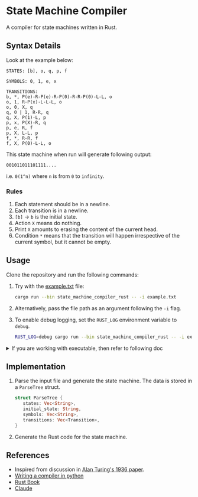 # State Machine Compiler

A compiler for state machines written in Rust.

## Syntax Details

Look at the example below:

```
STATES: [b], o, q, p, f

SYMBOLS: 0, 1, e, x

TRANSITIONS:
b, *, P(e)-R-P(e)-R-P(0)-R-R-P(0)-L-L, o
o, 1, R-P(x)-L-L-L, o
o, 0, X, q
q, 0 | 1, R-R, q
q, X, P(1)-L, p
p, x, P(X)-R, q
p, e, R, f
p, X, L-L, p
f, *, R-R, f
f, X, P(0)-L-L, o
```

This state machine when run will generate following output:

```
001011011101111....
```

i.e. `0(1^n)` where `n` is from `0` to `infinity`.

### Rules

1. Each statement should be in a newline.
2. Each transition is in a newline.
3. `[b]` -> `b` is the initial state.
4. Action `X` means do nothing.
5. Print `X` amounts to erasing the content of the current head.
6. Condition `*` means that the transition will happen irrespective of the current symbol, but it cannot be empty.

## Usage

Clone the repository and run the following commands:

1. Try with the [example.txt](example.txt) file:

   ```bash
   cargo run --bin state_machine_compiler_rust -- -i example.txt
   ```

2. Alternatively, pass the file path as an argument following the `-i` flag.

3. To enable debug logging, set the `RUST_LOG` environment variable to `debug`.

   ```bash
   RUST_LOG=debug cargo run --bin state_machine_compiler_rust -- -i example.txt
   ```

<details> 
<summary>If you are working with executable, then refer to following doc 
</summary> 

```bash 
Usage: state_machine_compiler_rust --input-file-path <INPUT_FILE_PATH> 

Options: 
   -i, --input-file-path <INPUT_FILE_PATH>  
   -h, --help Print help 
```

## Output

Two files:

1. `src/bin/state_machine.rs`

   To test the the generated Rust code: `cargo run --bin state_machine`

   Inputs:

   - `num_steps` - The number of steps to run the state machine.
   - `max_len` - The maximum length of the tape.

   Outputs:

   - The transitions
   - The full tape content
   - The cleaned tape content ( erasing the `X` symbol which stands for empty tape content)

2. `state_machine.dot` is the state machine diagram.

</details>

## Implementation

1. Parse the input file and generate the state machine. The data is stored in a `ParseTree` struct.

   ```rust
   struct ParseTree {
      states: Vec<String>,
      initial_state: String,
      symbols: Vec<String>,
      transitions: Vec<Transition>,
   }
   ```

2. Generate the Rust code for the state machine.

## References

- Inspired from discussion in [Alan Turing's 1936 paper](https://www.cs.cmu.edu/~aarti/papers/turing.pdf).
- [Writing a compiler in python](https://austinhenley.com/blog/teenytinycompiler1.html)
- [Rust Book](https://doc.rust-lang.org/book/ch19-06-macros.html)
- [Claude](https://claude.ai/)
